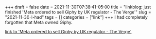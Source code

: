 +++draft = falsedate = 2021-11-30T07:38:41-05:00title = "linkblog: just finished 'Meta ordered to sell Giphy by UK regulator - The Verge'"slug = "2021-11-30-I-had"tags = []categories = ["link"]+++I had completely forgotten that Meta owned Giphy. [link to 'Meta ordered to sell Giphy by UK regulator - The Verge'](https://www.theverge.com/2021/11/30/22740272/facebook-giphy-acquisition-competition-and-markets-authority-uk-regulator)